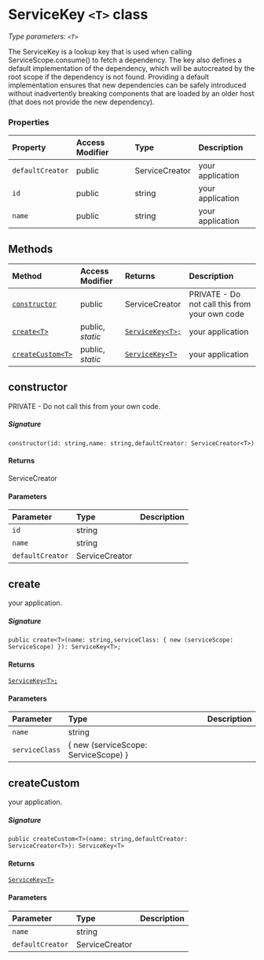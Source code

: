 # ServiceKey `<T>` class



_Type parameters: `<T>`_

The ServiceKey is a lookup key that is used when calling ServiceScope.consume() 
to fetch a dependency. The key also defines a default implementation of the 
dependency, which will be autocreated by the root scope if the dependency is not found. 
Providing a default implementation ensures that new dependencies can be safely 
introduced without inadvertently breaking components that are loaded by an older host 
(that does not provide the new dependency).



### Properties

| Property	   | Access Modifier | Type	| Description|
|:-------------|:----|:-------|:-----------|
|`defaultCreator`     | public | ServiceCreator<T> | your application |
|`id`     | public | string | your application |
|`name`     | public | string | your application |




## Methods

| Method	   | Access Modifier | Returns	| Description|
|:-------------|:----|:-------|:-----------|
|[`constructor`](#constructor)     | public | ServiceCreator<T> | PRIVATE - Do not call this from your own code |
|[`create<T>`](#create<t>)     | public, _static_ | [`ServiceKey<T>;`](ServiceKey.md) | your application |
|[`createCustom<T>`](#createcustom<t>)     | public, _static_ | [`ServiceKey<T>`](ServiceKey.md) | your application |




## constructor

PRIVATE - Do not call this from your own code.

##### Signature
`constructor(id: string,name: string,defaultCreator: ServiceCreator<T>)`

#### Returns
ServiceCreator<T>

#### Parameters


| Parameter	   | Type    | Description |
|:-------------|:---------------|:------------|
| `id`    | string |  |
| `name`    | string |  |
| `defaultCreator`    | ServiceCreator<T> |  |


## create<T>

your application.

##### Signature
`public create<T>(name: string,serviceClass: { new (serviceScope: ServiceScope) }): ServiceKey<T>;`

#### Returns
[`ServiceKey<T>;`](ServiceKey.md)

#### Parameters


| Parameter	   | Type    | Description |
|:-------------|:---------------|:------------|
| `name`    | string |  |
| `serviceClass`    | { new (serviceScope: ServiceScope) } |  |


## createCustom<T>

your application.

##### Signature
`public createCustom<T>(name: string,defaultCreator: ServiceCreator<T>): ServiceKey<T>`

#### Returns
[`ServiceKey<T>`](ServiceKey.md)

#### Parameters


| Parameter	   | Type    | Description |
|:-------------|:---------------|:------------|
| `name`    | string |  |
| `defaultCreator`    | ServiceCreator<T> |  |

